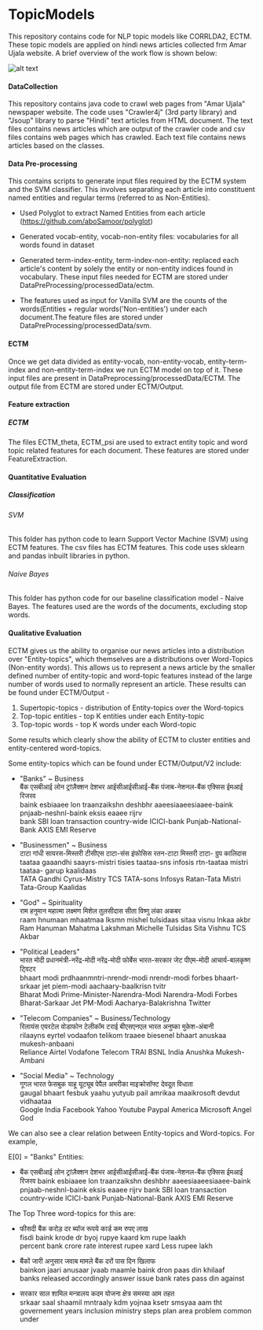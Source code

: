 # TopicModels
This repository contains code for NLP topic models like CORRLDA2, ECTM. These topic models are applied on hindi news articles collected frm Amar Ujala website. A brief overview of the work flow is shown below:
 
![alt text](https://github.com/singhya/TopicModels/blob/master/Workflow.jpg "ECTM model for Hindi news articles")


#### DataCollection
This repository contains java code to crawl web pages from "Amar Ujala" newspaper website. The code uses "Crawler4j" (3rd party library) and "Jsoup" library to parse "Hindi" text articles from HTML document. The text files contains news articles which are output of the crawler code and csv files contains web pages which has crawled. Each text file contains news articles based on the classes.

#### Data Pre-processing
This contains scripts to generate input files required by the ECTM system and the SVM classifier. This involves separating each article into constituent named entities and regular terms (referred to as Non-Entities).
- Used Polyglot to extract Named Entities from each article (https://github.com/aboSamoor/polyglot)
- Generated vocab-entity, vocab-non-entity files: vocabularies for all words found in dataset
- Generated term-index-entity, term-index-non-entity: replaced each article's content by solely the entity or non-entity indices found in vocabulary. These input files needed for ECTM are stored under DataPreProcessing/processedData/ectm.

-  The features used as input for Vanilla SVM are the counts of the words(Entities + regular words('Non-entities') under each document.The feature files are stored under DataPreProcessing/processedData/svm.

#### ECTM
Once we get data divided as entity-vocab, non-entity-vocab, entity-term-index and non-entity-term-index we run ECTM model on top of it. These input files are present in DataPreprocessing/processedData/ECTM. The output file from ECTM are stored under ECTM/Output.

#### Feature extraction 
##### ECTM
The files ECTM_theta, ECTM_psi are used to extract entity topic and word topic related features for each document. These features are stored under FeatureExtraction.

#### Quantitative Evaluation
##### Classification
###### SVM
This folder has python code to learn Support Vector Machine (SVM) using ECTM features. The csv files has ECTM features. This code uses sklearn and pandas inbuilt libraries in python.

###### Naive Bayes
This folder has python code for our baseline classification model - Naive Bayes. The features used are the words of the documents, excluding stop words. 

#### Qualitative Evaluation

ECTM gives us the ability to organise our news articles into a distribution over "Entity-topics", which themselves are a distributions over Word-Topics (Non-entity words). This allows us to represent a news article by the smaller defined number of entity-topic and word-topic features instead of the large number of words used to normally represent an article. These results can be found under ECTM/Output -
1. Supertopic-topics - distribution of Entity-topics over the Word-topics 
2. Top-topic entities - top K entities under each Entity-topic
3. Top-topic words - top K words under each Word-topic

Some results which clearly show the ability of ECTM to cluster entities and entity-centered word-topics. 

Some entity-topics which can be found under ECTM/Output/V2 include:
- "Banks" ~ Business  
बैंक    एसबीआई  लोन  ट्रांज़ैक्शन         देशभर        आईसीआईसीआई-बैंक        पंजाब-नेशनल-बैंक         एक्सिस ईमआई  रिजरव  
baink esbiaaee lon  traanzaikshn  deshbhr      aaeesiaaeesiaaee-baink pnjaab-neshnl-baink   eksis eaaee  rijrv  
bank  SBI      loan transaction   country-wide ICICI-bank             Punjab-National-Bank  AXIS   EMI   Reserve  

- "Businessmen" ~ Business  
टाटा    गांधी      सायरस-मिस्तरी     टीसीएस टाटा-संस     इंफोसिस  रतन-टाटा    मिस्तरी   टाटा- ग्रुप       कालिदास  
taataa gaaandhi saayrs-mistri  tisies taataa-sns infosis rtn-taataa mistri taataa- garup kaalidaas  
TATA   Gandhi   Cyrus-Mistry   TCS    TATA-sons  Infosys Ratan-Tata Mistri Tata-Group    Kaalidas  
  
- "God" ~ Spirituality  
राम   हनुमान   महात्मा     लक्ष्मण    मिशेल     तुलसीदास   सीता   विष्णु    लंका  अकबर  
raam hnumaan mhaatmaa lksmn    mishel   tulsidaas sitaa visnu  lnkaa akbr  
Ram  Hanuman Mahatma  Lakshman Michelle Tulsidas  Sita  Vishnu TCS   Akbar  
  
- "Political Leaders"  
भारत    मोदी  प्रधानमंत्री-नरेंद्र-मोदी               नरेंद्र-मोदी       फोर्बेस   भारत-सरकार      जेट  पीएम-मोदी  आचार्य-बालकृष्ण ट्विटर  
bhaart modi prdhaanmntri-nrendr-modi     nrendr-modi   forbes bhaart-srkaar  jet piem-modi aachaary-baalkrisn tvitr  
Bharat Modi Prime-Minister-Narendra-Modi Narendra-Modi Forbes Bharat-Sarkaar Jet PM-Modi   Aacharya-Balakrishna Twitter  
  
- "Telecom Companies" ~ Business/Technology  
रिलायंस    एयरटेल  वोडाफोन   टेलीकॉम  टराई    बीएसएनएल भारत    अनुष्का   मुकेश-अंबानी  
rilaayns eyrtel vodaafon telikom traaee biesenel bhaart anuskaa mukesh-anbaani  
Reliance Airtel Vodafone Telecom TRAI   BSNL     India  Anushka Mukesh-Ambani  
  
- "Social Media" ~ Technology  
गूगल    भारत    फेसबुक   याहू    यूट्यूब    पेपैल   अमरीका   माइक्रोसॉफ्ट    देवदूत   विधाता  
gaugal bhaart fesbuk   yaahu yutyub  pail   amrikaa maaikrosoft devdut vidhaataa   
Google India  Facebook Yahoo Youtube Paypal America Microsoft   Angel  God  
  
We can also see a clear relation between Entity-topics and Word-topics. For example, 

E[0] = "Banks" 
Entities:  
- बैंक    एसबीआई  लोन  ट्रांज़ैक्शन         देशभर        आईसीआईसीआई-बैंक        पंजाब-नेशनल-बैंक         एक्सिस ईमआई  रिजरव 
  baink esbiaaee lon  traanzaikshn  deshbhr      aaeesiaaeesiaaee-baink pnjaab-neshnl-baink   eksis eaaee  rijrv 
  bank  SBI      loan transaction   country-wide ICICI-bank             Punjab-National-Bank  AXIS   EMI   Reserve

The Top Three word-topics for this are:
- फीसदी    बैंक   करोड़  दर  ब्यॉज रूपये   कार्ड   कम रुपए  लाख  
  fisdi   baink krode dr byoj rupye kaard km  rupe laakh  
  percent bank  crore rate interest rupee xard Less rupee lakh  

- बैंकों जारी अनुसार जवाब मामले बैंक दरों पास दिन खिलाफ  
  bainkon jaari anusaar jvaab maamle baink dron paas din khilaaf  
  banks released accordingly answer issue bank rates pass din against  

- सरकार साल शामिल मन्त्रालय कदम योजना क्षेत्र समस्या आम तहत  
  srkaar saal shaamil mntraaly kdm yojnaa ksetr smsyaa aam tht  
  governement years inclusion ministry steps plan area problem common under  
   
   
  
